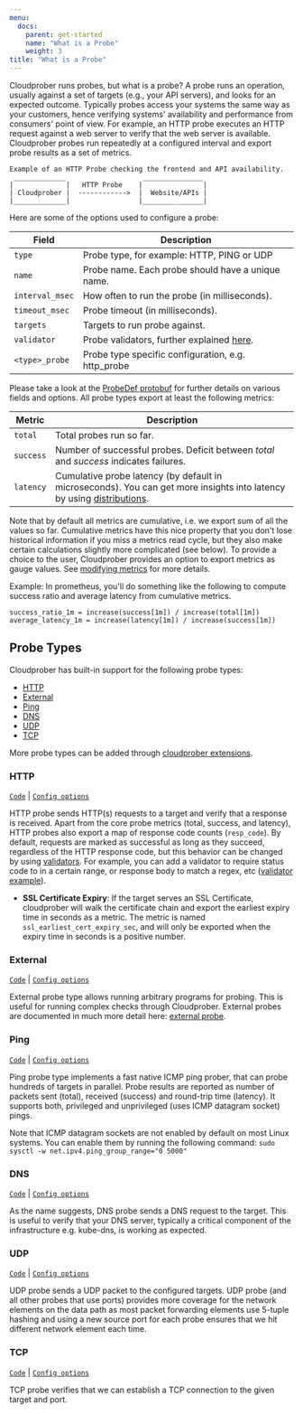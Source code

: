 ```yaml
---
menu:
  docs:
    parent: get-started
    name: "What is a Probe"
    weight: 3
title: "What is a Probe"
---
```


Cloudprober runs probes, but what is a probe? A probe runs an operation, usually
against a set of targets (e.g., your API servers), and looks for an expected
outcome. Typically probes access your systems the same way as your customers,
hence verifying systems' availability and performance from consumers' point of
view. For example, an HTTP probe executes an HTTP request against a web server
to verify that the web server is available. Cloudprober probes run repeatedly at
a configured interval and export probe results as a set of metrics.

```
Example of an HTTP Probe checking the frontend and API availability.
 _____________                   _______________
|             |   HTTP Probe    |               |
| Cloudprober |  ------------>  |  Website/APIs |
|_____________|                 |_______________|
```

Here are some of the options used to configure a probe:

| Field           | Description                                                     |
| --------------- | --------------------------------------------------------------- |
| `type`          | Probe type, for example: HTTP, PING or UDP                      |
| `name`          | Probe name. Each probe should have a unique name.               |
| `interval_msec` | How often to run the probe (in milliseconds).                   |
| `timeout_msec`  | Probe timeout (in milliseconds).                                |
| `targets`       | Targets to run probe against.                                   |
| `validator`     | Probe validators, further explained [here](/how-to/validators). |
| `<type>_probe`  | Probe type specific configuration, e.g. http_probe              |

Please take a look at the
[ProbeDef protobuf](/docs/config/probes/#cloudprober_probes_ProbeDef) for
further details on various fields and options. All probe types export at least
the following metrics:

| Metric    | Description                                                                                                                                   |
| --------- | --------------------------------------------------------------------------------------------------------------------------------------------- |
| `total`   | Total probes run so far.                                                                                                                      |
| `success` | Number of successful probes. Deficit between _total_ and _success_ indicates failures.                                                        |
| `latency` | Cumulative probe latency (by default in microseconds). You can get more insights into latency by using [distributions](/how-to/percentiles/). |

Note that by default all metrics are cumulative, i.e. we export sum of all the
values so far. Cumulative metrics have this nice property that you don't lose
historical information if you miss a metrics read cycle, but they also make
certain calculations slightly more complicated (see below). To provide a choice
to the user, Cloudprober provides an option to export metrics as gauge values.
See [modifying metrics](/docs/surfacers/overview/#modifying-metrics) for more
details.

Example: In prometheus, you'll do something like the following to compute
success ratio and average latency from cumulative metrics.

```
success_ratio_1m = increase(success[1m]) / increase(total[1m])
average_latency_1m = increase(latency[1m]) / increase(success[1m])
```

## Probe Types

Cloudprober has built-in support for the following probe types:

- [HTTP](#http)
- [External](#external)
- [Ping](#ping)
- [DNS](#dns)
- [UDP](#udp)
- [TCP](#tcp)

More probe types can be added through
[cloudprober extensions](/docs/how-to/extensions).

### HTTP

[`Code`](http://github.com/cloudprober/cloudprober/tree/master/probes/http) |
[`Config options`](/docs/config/probes/#cloudprober_probes_http_ProbeConf)

HTTP probe sends HTTP(s) requests to a target and verify that a response is
received. Apart from the core probe metrics (total, success, and latency), HTTP
probes also export a map of response code counts (`resp_code`). By default,
requests are marked as successful as long as they succeed, regardless of the
HTTP response code, but this behavior can be changed by using
[validators](/docs/how-to/validators). For example, you can add a validator to
require status code to in a certain range, or response body to match a regex,
etc
([validator example](https://github.com/cloudprober/cloudprober/blob/master/examples/validators/cloudprober_validator.cfg)).

- **SSL Certificate Expiry**: If the target serves an SSL Certificate,
  cloudprober will walk the certificate chain and export the earliest expiry
  time in seconds as a metric. The metric is named
  `ssl_earliest_cert_expiry_sec`, and will only be exported when the expiry time
  in seconds is a positive number.

### External

[`Code`](http://github.com/cloudprober/cloudprober/tree/master/probes/external)
| [`Config options`](/docs/config/probes/#cloudprober_probes_external_ProbeConf)

External probe type allows running arbitrary programs for probing. This is
useful for running complex checks through Cloudprober. External probes are
documented in much more detail here:
[external probe](/docs/how-to/external-probe).

### Ping

[`Code`](http://github.com/cloudprober/cloudprober/tree/master/probes/ping) |
[`Config options`](/docs/config/probes/#cloudprober_probes_ping_ProbeConf)

Ping probe type implements a fast native ICMP ping prober, that can probe
hundreds of targets in parallel. Probe results are reported as number of packets
sent (total), received (success) and round-trip time (latency). It supports
both, privileged and unprivileged (uses ICMP datagram socket) pings.

Note that ICMP datagram sockets are not enabled by default on most Linux
systems. You can enable them by running the following command:
`sudo sysctl -w net.ipv4.ping_group_range="0 5000"`

### DNS

[`Code`](http://github.com/cloudprober/cloudprober/tree/master/probes/dns) |
[`Config options`](/docs/config/probes/#cloudprober_probes_dns_ProbeConf)

As the name suggests, DNS probe sends a DNS request to the target. This is
useful to verify that your DNS server, typically a critical component of the
infrastructure e.g. kube-dns, is working as expected.

### UDP

[`Code`](http://github.com/cloudprober/cloudprober/tree/master/probes/udp) |
[`Config options`](/docs/config/probes/#cloudprober_probes_udp_ProbeConf)

UDP probe sends a UDP packet to the configured targets. UDP probe (and all other
probes that use ports) provides more coverage for the network elements on the
data path as most packet forwarding elements use 5-tuple hashing and using a new
source port for each probe ensures that we hit different network element each
time.

### TCP

[`Code`](http://github.com/cloudprober/cloudprober/tree/master/probes/tcp) |
[`Config options`](/docs/config/probes/#cloudprober_probes_tcp_ProbeConf)

TCP probe verifies that we can establish a TCP connection to the given target
and port.
